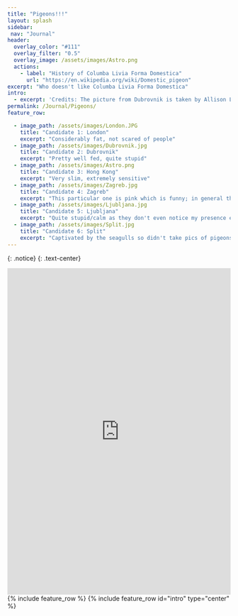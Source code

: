 ```yaml
---
title: "Pigeons!!!"
layout: splash
sidebar:
 nav: "Journal"
header:
  overlay_color: "#111"
  overlay_filter: "0.5"
  overlay_image: /assets/images/Astro.png
  actions:
    - label: "History of Columba Livia Forma Domestica"
      url: "https://en.wikipedia.org/wiki/Domestic_pigeon"
excerpt: "Who doesn't like Columba Livia Forma Domestica" 
intro: 
  - excerpt: 'Credits: The picture from Dubrovnik is taken by Allison Lau, while other pictures are taken by me in 2022/2023. I would like to thank everyone for their inspirations, especially those in the slovenia/croatia trip. If you want me to feature your pigeon pictures please send me a message. '
permalink: /Journal/Pigeons/
feature_row:

  - image_path: /assets/images/London.JPG
    title: "Candidate 1: London"
    excerpt: "Considerably fat, not scared of people"
  - image_path: /assets/images/Dubrovnik.jpg
    title: "Candidate 2: Dubrovnik"
    excerpt: "Pretty well fed, quite stupid"
  - image_path: /assets/images/Astro.png
    title: "Candidate 3: Hong Kong"
    excerpt: "Very slim, extremely sensitive"
  - image_path: /assets/images/Zagreb.jpg
    title: "Candidate 4: Zagreb"
    excerpt: "This particular one is pink which is funny; in general they are quite abundant"
  - image_path: /assets/images/Ljubljana.jpg
    title: "Candidate 5: Ljubljana"
    excerpt: "Quite stupid/calm as they don't even notice my presence even though I was 5cm away; Quite fat"
  - image_path: /assets/images/Split.jpg
    title: "Candidate 6: Split"
    excerpt: "Captivated by the seagulls so didn't take pics of pigeons... But watched youtube with 8 hrs of pigeons" 
---
```


{: .notice}
{: .text-center}
<div class="strawpoll-embed" id="strawpoll_GPgV3ONV8Za" style="height: 736px; max-width: 640px; width: 100%; margin: 0 auto; display: flex; flex-direction: column;"><iframe title="StrawPoll Embed" id="strawpoll_iframe_GPgV3ONV8Za" src="https://strawpoll.com/embed/polls/GPgV3ONV8Za" style="position: static; visibility: visible; display: block; width: 100%; flex-grow: 1;" frameborder="0" allowfullscreen allowtransparency>Loading...</iframe><script async src="https://cdn.strawpoll.com/dist/widgets.js" charset="utf-8"></script></div>
{% include feature_row %}
{% include feature_row id="intro" type="center" %}


